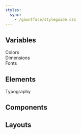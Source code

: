```yaml
---
styles:
  sync:
    - /gauntface/styleguide.css
---
```

  <h2>Variables</h2>
  <div class="__hopin__l-home-grid">
  <div class="__hopin__l-home-grid--item">Colors</div>
  <div class="__hopin__l-home-grid--item">Dimensions</div>
  <div class="__hopin__l-home-grid--item">Fonts</div>
  </div>

  <h2>Elements</h2>
  <div class="__hopin__l-home-grid">
    <div class="__hopin__l-home-grid--item">Typography</div>
  </div>


  <h2>Components</h2>
  <div class="__hopin__l-home-grid">
  
  </div>

  <h2>Layouts</h2>
  <div class="__hopin__l-home-grid">
  
  </div>

</div>